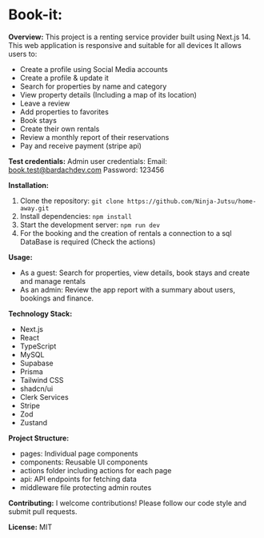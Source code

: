 # Book-it:

**Overview:**
This project is a renting service provider built using Next.js 14.
This web application is responsive and suitable for all devices
 It allows users to:

- Create a profile using Social Media accounts
- Create a profile & update it
- Search for properties by name and category
- View property details (Including a map of its location)
- Leave a review
- Add properties to favorites
- Book stays
- Create their own rentals
- Review a monthly report of their reservations
- Pay and receive payment (stripe api)

**Test credentials:**
Admin user credentials:
Email: book.test@bardachdev.com
Password: 123456

**Installation:**

1. Clone the repository: `git clone https://github.com/Ninja-Jutsu/home-away.git`
2. Install dependencies: `npm install`
3. Start the development server: `npm run dev`
4. For the booking and the creation of rentals a connection to a sql DataBase is required (Check the actions)

**Usage:**

- As a guest: Search for properties, view details, book stays and create and manage rentals
- As an admin: Review the app report with a summary about users, bookings and finance.

**Technology Stack:**

- Next.js
- React
- TypeScript
- MySQL
- Supabase
- Prisma
- Tailwind CSS
- shadcn/ui
- Clerk Services
- Stripe
- Zod
- Zustand

**Project Structure:**

- pages: Individual page components
- components: Reusable UI components
- actions folder including actions for each page
- api: API endpoints for fetching data
- middleware file protecting admin routes

**Contributing:**
I welcome contributions! Please follow our code style and submit pull requests.

**License:**
MIT

